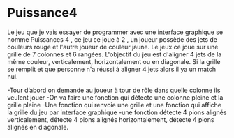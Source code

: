 # Puissance4
Le jeu que je vais essayer de programmer avec une interface graphique se nomme Puissances 4 , ce jeu ce joue à 2 , un joueur possède des jets de couleurs rouge et l'autre joueur de couleur jaune.
Le jeux ce joue sur une grille de 7 colonnes et 6 rangées.
L'objectif du jeu est d'aligner 4 jets de la même couleur, verticalement, horizontalement ou en diagonale.
Si la grille se remplit et que personne n'a réussi à aligner 4 jets alors il ya un match nul.

-Tour d’abord on demande au joueur à tour de rôle dans quelle colonne ils veulent  jouer 
-On va faire une fonction qui détecte une colonne pleine et la grille pleine 
-Une fonction qui renvoie une grille  et une fonction qui affiche la grille du jeu par interface graphique 
-une fonction détecte 4 pions alignés verticalement, détecte 4 pions  alignés horizontalement, détecte 4 pions  alignés en diagonale.

